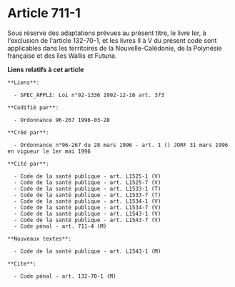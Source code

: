 # Article 711-1

Sous réserve des adaptations prévues au présent titre, le livre Ier, à l'exclusion de l'article 132-70-1, et les livres II à
V du présent code sont applicables dans les territoires de la Nouvelle-Calédonie, de la Polynésie française et des îles
Wallis et Futuna.

**Liens relatifs à cet article**

	**Liens**:

	  - SPEC_APPLI: Loi n°92-1336 1992-12-16 art. 373

	**Codifié par**:

	  - Ordonnance 96-267 1996-03-28

	**Créé par**:

	  - Ordonnance n°96-267 du 28 mars 1996 - art. 1 () JORF 31 mars 1996 en vigueur le 1er mai 1996

	**Cité par**:

	  - Code de la santé publique - art. L1525-1 (V)
	  - Code de la santé publique - art. L1525-7 (V)
	  - Code de la santé publique - art. L1533-1 (T)
	  - Code de la santé publique - art. L1533-7 (T)
	  - Code de la santé publique - art. L1534-1 (V)
	  - Code de la santé publique - art. L1534-7 (V)
	  - Code de la santé publique - art. L1543-1 (V)
	  - Code de la santé publique - art. L1543-7 (V)
	  - Code pénal - art. 711-4 (M)

	**Nouveaux textes**:

	  - Code de la santé publique - art. L1543-1 (M)

	**Cite**:

	  - Code pénal - art. 132-70-1 (M)
